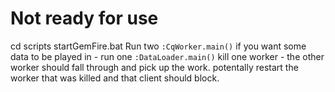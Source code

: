 # Not ready for use

cd scripts
startGemFire.bat
Run two `:CqWorker.main()`
if you want some data to be played in - run one `:DataLoader.main()`
kill one worker - the other worker should fall through and pick up the work. 
potentally restart the worker that was killed and that client should block.